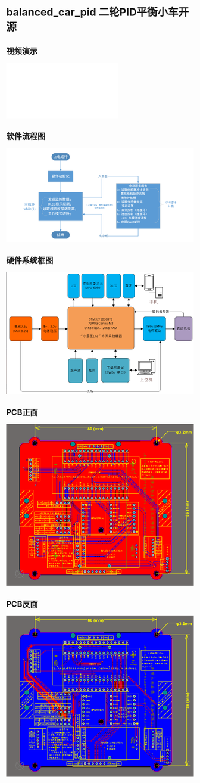 # balanced_car_pid  二轮PID平衡小车开源
## 视频演示
<iframe src="//player.bilibili.com/player.html?aid=https://www.bilibili.com/video/BV1qu4y1Q7eD/?spm_id_from=333.999.0.0&vd_source=f7f8594f54539bd9ff4339d9ad62f47c&page=1" scrolling="no" border="0" frameborder="no" framespacing="0" allowfullscreen="true"> </iframe>

## 软件流程图
![](软件流程图.png)

## 硬件系统框图
![](硬件系统框图.png)

## PCB正面
![](PCB正面.png)

## PCB反面
![](PCB反面.png)
